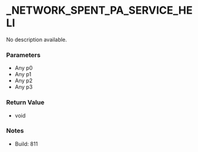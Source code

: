 # _NETWORK_SPENT_PA_SERVICE_HELI

No description available.

### Parameters
* Any p0
* Any p1
* Any p2
* Any p3

### Return Value
* void

### Notes
* Build: 811

